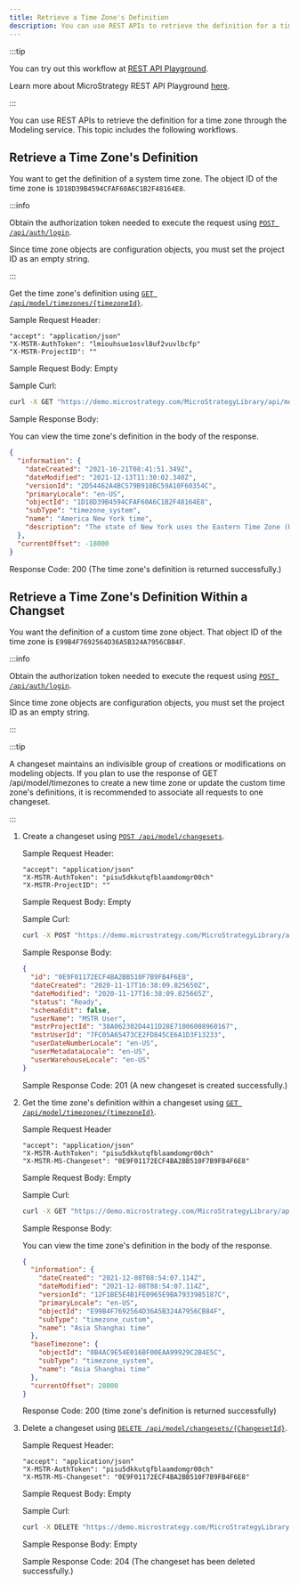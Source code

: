 ```yaml
---
title: Retrieve a Time Zone's Definition
description: You can use REST APIs to retrieve the definition for a time zone through the Modeling service. This topic includes the following workflows.
---
```


:::tip

You can try out this workflow at [REST API Playground](https://www.postman.com/microstrategysdk/workspace/microstrategy-rest-api/folder/16131298-4845cf11-1e66-4530-b33f-730143143498?ctx=documentation).

Learn more about MicroStrategy REST API Playground [here](/docs/getting-started/playground.md).

:::

You can use REST APIs to retrieve the definition for a time zone through the Modeling service. This topic includes the following workflows.

## Retrieve a Time Zone's Definition

You want to get the definition of a system time zone. The object ID of the time zone is `1D18D39B4594CFAF60A6C1B2F48164E8`.

:::info

Obtain the authorization token needed to execute the request using [`POST /api/auth/login`](https://demo.microstrategy.com/MicroStrategyLibrary/api-docs/index.html#/Authentication/postLogin).

Since time zone objects are configuration objects, you must set the project ID as an empty string.

:::

Get the time zone's definition using [`GET /api/model/timezones/{timezoneId}`](https://demo.microstrategy.com/MicroStrategyLibrary/api-docs/index.html#/Timezones).

Sample Request Header:

```http
"accept": "application/json"
"X-MSTR-AuthToken": "lmiouhsue1osvl8uf2vuvlbcfp"
"X-MSTR-ProjectID": ""
```

Sample Request Body: Empty

Sample Curl:

```bash
curl -X GET "https://demo.microstrategy.com/MicroStrategyLibrary/api/model/timezones/1D18D39B4594CFAF60A6C1B2F48164E8" -H "accept: application/json" -H "X-MSTR-AuthToken: lmiouhsue1osvl8uf2vuvlbcfp" -H "X-MSTR-ProjectID: "
```

Sample Response Body:

You can view the time zone's definition in the body of the response.

```json
{
  "information": {
    "dateCreated": "2021-10-21T08:41:51.349Z",
    "dateModified": "2021-12-13T11:30:02.340Z",
    "versionId": "2D54462A4BC579B910BC59A10F60354C",
    "primaryLocale": "en-US",
    "objectId": "1D18D39B4594CFAF60A6C1B2F48164E8",
    "subType": "timezone_system",
    "name": "America New York time",
    "description": "The state of New York uses the Eastern Time Zone (UTC-05:00) with daylight saving time (UTC-04:00)."
  },
  "currentOffset": -18000
}
```

Response Code: 200 (The time zone's definition is returned successfully.)

## Retrieve a Time Zone's Definition Within a Changset

You want the definition of a custom time zone object. That object ID of the time zone is `E99B4F7692564D36A5B324A7956CB84F`.

:::info

Obtain the authorization token needed to execute the request using [`POST /api/auth/login`](https://demo.microstrategy.com/MicroStrategyLibrary/api-docs/index.html#/Authentication/postLogin).

Since time zone objects are configuration objects, you must set the project ID as an empty string.

:::

:::tip

A changeset maintains an indivisible group of creations or modifications on modeling objects. If you plan to use the response of GET /api/model/timezones to create a new time zone or update the custom time zone's definitions, it is recommended to associate all requests to one changeset.

:::

1. Create a changeset using [`POST /api/model/changesets`](https://demo.microstrategy.com/MicroStrategyLibrary/api-docs/index.html#/Changesets/ms-createChangeset).

   Sample Request Header:

   ```http
   "accept": "application/json"
   "X-MSTR-AuthToken": "pisu5dkkutqfblaamdomgr00ch"
   "X-MSTR-ProjectID": ""
   ```

   Sample Request Body: Empty

   Sample Curl:

   ```bash
   curl -X POST "https://demo.microstrategy.com/MicroStrategyLibrary/api/model/changesets" -H "accept: application/json" -H "X-MSTR-AuthToken: pisu5dkkutqfblaamdomgr00ch" -H "X-MSTR-ProjectID: "
   ```

   Sample Response Body:

   ```json
   {
     "id": "0E9F01172ECF4BA2BB510F7B9FB4F6E8",
     "dateCreated": "2020-11-17T16:38:09.825650Z",
     "dateModified": "2020-11-17T16:38:09.825665Z",
     "status": "Ready",
     "schemaEdit": false,
     "userName": "MSTR User",
     "mstrProjectId": "38A062302D4411D28E71006008960167",
     "mstrUserId": "7FC05A65473CE2FD845CE6A1D3F13233",
     "userDateNumberLocale": "en-US",
     "userMetadataLocale": "en-US",
     "userWarehouseLocale": "en-US"
   }
   ```

   Sample Response Code: 201 (A new changeset is created successfully.)

1. Get the time zone's definition within a changeset using [`GET /api/model/timezones/{timezoneId}`](https://demo.microstrategy.com/MicroStrategyLibrary/api/model/timezones/862780DC499A14D74FEC7EB2EF317DA2).

   Sample Request Header

   ```http
   "accept": "application/json"
   "X-MSTR-AuthToken": "pisu5dkkutqfblaamdomgr00ch"
   "X-MSTR-MS-Changeset": "0E9F01172ECF4BA2BB510F7B9FB4F6E8"
   ```

   Sample Request Body: Empty

   Sample Curl:

   ```bash
   curl -X GET "https://demo.microstrategy.com/MicroStrategyLibrary/api/model/timezones/E99B4F7692564D36A5B324A7956CB84F" -H "accept: application/json" -H "X-MSTR-AuthToken: pisu5dkkutqfblaamdomgr00ch" -H "X-MSTR-MS-Changeset: 0E9F01172ECF4BA2BB510F7B9FB4F6E8"
   ```

   Sample Response Body:

   You can view the time zone's definition in the body of the response.

   ```json
   {
     "information": {
       "dateCreated": "2021-12-08T08:54:07.114Z",
       "dateModified": "2021-12-08T08:54:07.114Z",
       "versionId": "12F1BE5E4B1FE0965E9BA7933985187C",
       "primaryLocale": "en-US",
       "objectId": "E99B4F7692564D36A5B324A7956CB84F",
       "subType": "timezone_custom",
       "name": "Asia Shanghai time"
     },
     "baseTimezone": {
       "objectId": "0B4AC9E54E016BF00EAA99929C2B4E5C",
       "subType": "timezone_system",
       "name": "Asia Shanghai time"
     },
     "currentOffset": 28800
   }
   ```

   Response Code: 200 (time zone's definition is returned successfully)

1. Delete a changeset using [`DELETE /api/model/changesets/{ChangesetId}`](https://demo.microstrategy.com/MicroStrategyLibrary/api-docs/index.html#//Changesets/ms-dehttps://demo.microstrategy.com/MicroStrategyLibrary/api-docs/index.html#/Changeset/ms-deleteChangeset).

   Sample Request Header:

   ```http
   "accept": "application/json"
   "X-MSTR-AuthToken": "pisu5dkkutqfblaamdomgr00ch"
   "X-MSTR-MS-Changeset": "0E9F01172ECF4BA2BB510F7B9FB4F6E8"
   ```

   Sample Request Body: Empty

   Sample Curl:

   ```bash
   curl -X DELETE "https://demo.microstrategy.com/MicroStrategyLibrary/api/model/changesets/0E9F01172ECF4BA2BB510F7B9FB4F6E8" -H "accept: */*" -H "X-MSTR-AuthToken: pisu5dkkutqfblaamdomgr00ch" -H "X-MSTR-MS-Changeset: 0E9F01172ECF4BA2BB510F7B9FB4F6E8"
   ```

   Sample Response Body: Empty

   Sample Response Code: 204 (The changeset has been deleted successfully.)
